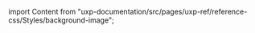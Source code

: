 
import Content from "uxp-documentation/src/pages/uxp-ref/reference-css/Styles/background-image";

<Content query="product=photoshop"/>
